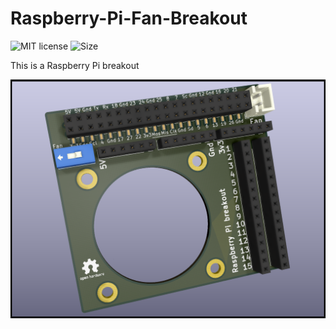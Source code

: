 # Raspberry-Pi-Fan-Breakout

![MIT license](https://img.shields.io/github/license/CSpyridakis/Raspberry-Pi-Fan-Breakout?style=plastic) ![Size](https://img.shields.io/github/repo-size/CSpyridakis/Raspberry-Pi-Fan-Breakout.svg?style=plastic) 

This is a Raspberry Pi breakout 


![Breakout](./doc/Rpi-breakout.png)
